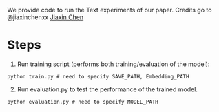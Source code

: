 We provide code to run the Text experiments of our paper.
Credits go to @jiaxinchenxx [Jiaxin Chen](https://github.com/jiaxinchenxx)

# Steps

1. Run training script (performs both training/evaluation of the model):

```
python train.py # need to specify SAVE_PATH, Embedding_PATH 
```

2. Run evaluation.py to test the performance of the trained model.

```
python evaluation.py # need to specify MODEL_PATH  
```
